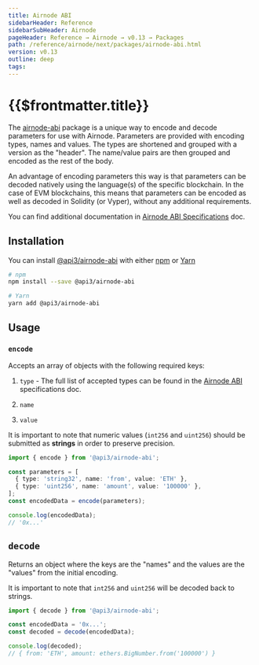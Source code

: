 ```yaml
---
title: Airnode ABI
sidebarHeader: Reference
sidebarSubHeader: Airnode
pageHeader: Reference → Airnode → v0.13 → Packages
path: /reference/airnode/next/packages/airnode-abi.html
version: v0.13
outline: deep
tags:
---
```


<VersionWarning/>

<PageHeader/>

<SearchHighlight/>

<FlexStartTag/>

# {{$frontmatter.title}}

The
[airnode-abi<ExternalLinkImage />](https://github.com/api3dao/airnode/tree/v0.12/packages/airnode-abi)
package is a unique way to encode and decode parameters for use with Airnode.
Parameters are provided with encoding types, names and values. The types are
shortened and grouped with a version as the "header". The name/value pairs are
then grouped and encoded as the rest of the body.

An advantage of encoding parameters this way is that parameters can be decoded
natively using the language(s) of the specific blockchain. In the case of EVM
blockchains, this means that parameters can be encoded as well as decoded in
Solidity (or Vyper), without any additional requirements.

You can find additional documentation in
[Airnode ABI Specifications](/reference/airnode/next/specifications/airnode-abi.md)
doc.

## Installation

You can install
[@api3/airnode-abi<ExternalLinkImage />](https://www.npmjs.com/package/@api3/airnode-abi?activeTab=dependencies)
with either
[npm<ExternalLinkImage />](https://docs.npmjs.com/getting-started/installing-node#install-npm--manage-npm-versions)
or [Yarn<ExternalLinkImage />](https://yarnpkg.com/en/docs/install)

```sh
# npm
npm install --save @api3/airnode-abi

# Yarn
yarn add @api3/airnode-abi
```

## Usage

### `encode`

Accepts an array of objects with the following required keys:

1. `type` - The full list of accepted types can be found in the
   [Airnode ABI](/reference/airnode/next/specifications/airnode-abi.md#type-encodings)
   specifications doc.

2. `name`

3. `value`

It is important to note that numeric values (`int256` and `uint256`) should be
submitted as **strings** in order to preserve precision.

```ts
import { encode } from '@api3/airnode-abi';

const parameters = [
  { type: 'string32', name: 'from', value: 'ETH' },
  { type: 'uint256', name: 'amount', value: '100000' },
];
const encodedData = encode(parameters);

console.log(encodedData);
// '0x...'
```

## `decode`

Returns an object where the keys are the "names" and the values are the "values"
from the initial encoding.

It is important to note that `int256` and `uint256` will be decoded back to
strings.

```ts
import { decode } from '@api3/airnode-abi';

const encodedData = '0x...';
const decoded = decode(encodedData);

console.log(decoded);
// { from: 'ETH', amount: ethers.BigNumber.from('100000') }
```

<FlexEndTag/>
